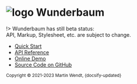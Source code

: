 # ![logo](/assets/tree_logo_32.png ":ignore") Wunderbaum

!> Wunderbaum has still beta status:<br>
API, Markup, Stylesheet, etc. are subject to change.

- [Quick Start](/tutorial/quick_start.md)
- [API Reference](https://mar10.github.io/wunderbaum/api/index.html)
- [Online Demo](https://mar10.github.io/wunderbaum/demo/#demo-welcome)
- [Source Code on GitHub](https://github.com/mar10/wunderbaum)

<small>Copyright &copy; 2021-2023 Martin Wendt, {docsify-updated}</small>
